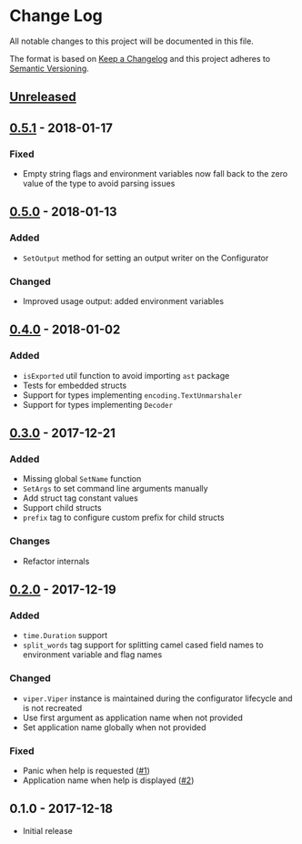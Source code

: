 # Change Log


All notable changes to this project will be documented in this file.

The format is based on [Keep a Changelog](http://keepachangelog.com/en/1.0.0/)
and this project adheres to [Semantic Versioning](http://semver.org/spec/v2.0.0.html).


## [Unreleased]


## [0.5.1] - 2018-01-17

### Fixed

- Empty string flags and environment variables now fall back to the zero value of the type to avoid parsing issues


## [0.5.0] - 2018-01-13

### Added

- `SetOutput` method for setting an output writer on the Configurator

### Changed

- Improved usage output: added environment variables


## [0.4.0] - 2018-01-02

### Added

- `isExported` util function to avoid importing `ast` package
- Tests for embedded structs
- Support for types implementing `encoding.TextUnmarshaler`
- Support for types implementing `Decoder`


## [0.3.0] - 2017-12-21

### Added

- Missing global `SetName` function
- `SetArgs` to set command line arguments manually
- Add struct tag constant values
- Support child structs
- `prefix` tag to configure custom prefix for child structs

### Changes

- Refactor internals


## [0.2.0] - 2017-12-19

### Added

- `time.Duration` support
- `split_words` tag support for splitting camel cased field names to environment variable and flag names

### Changed

- `viper.Viper` instance is maintained during the configurator lifecycle and is not recreated
- Use first argument as application name when not provided
- Set application name globally when not provided

### Fixed

- Panic when help is requested ([#1](https://github.com/goph/nest/issues/1))
- Application name when help is displayed ([#2](https://github.com/goph/nest/issues/2))


## 0.1.0 - 2017-12-18

- Initial release


[Unreleased]: https://github.com/goph/nest/compare/v0.5.1...HEAD
[0.5.1]: https://github.com/goph/nest/compare/v0.5.0...v0.5.1
[0.5.0]: https://github.com/goph/nest/compare/v0.4.0...v0.5.0
[0.4.0]: https://github.com/goph/nest/compare/v0.3.0...v0.4.0
[0.3.0]: https://github.com/goph/nest/compare/v0.2.0...v0.3.0
[0.2.0]: https://github.com/goph/nest/compare/v0.1.0...v0.2.0
